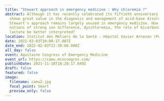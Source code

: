 ```yaml
---
title: "Stewart approach in emergency medicine : Why chloremia ?"
abstract: Although it has recently celebrated its fiftieth anniversary, and has
  shown great value in the diagnosis and management of acid-base disorders,
  Stewart's approach remains largely unused in emergency medicine. How can the
  notions of strong ion difference, dyschloremia, the role of bicarbonates and
  lactate be better interpreted?
location: Institut des Métiers de la Santé - Hôpital Xavier Arnozan (Pessac, France)
date: 2022-03-03T10:00:17.807Z
date_end: 2022-02-03T22:30:00.000Z
all_day: false
event: Aquitaine Congress of Emergency Medicine
event_url: https://camu.mcocongres.com/
publishDate: 2021-11-18T18:28:17.849Z
draft: false
featured: false
image:
  filename: camu2.jpg
  focal_point: Smart
  preview_only: false
---
```

